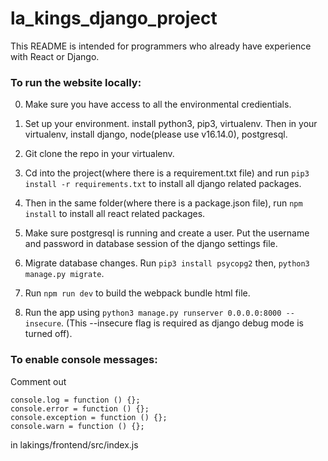 # la_kings_django_project

This README is intended for programmers who already have experience with React or Django.

### To run the website locally:

0. Make sure you have access to all the environmental credientials.

1. Set up your environment. install python3, pip3, virtualenv. Then in your virtualenv, install django, node(please use v16.14.0), postgresql.
2. Git clone the repo in your virtualenv.
3. Cd into the project(where there is a requirement.txt file) and run `pip3 install -r requirements.txt` to install all django related packages.
4. Then in the same folder(where there is a package.json file), run `npm install` to install all react related packages.
5. Make sure postgresql is running and create a user. Put the username and password in database session of the django settings file.
6. Migrate database changes. Run `pip3 install psycopg2` then, `python3 manage.py migrate`.
7. Run `npm run dev` to build the webpack bundle html file.
8. Run the app using `python3 manage.py runserver 0.0.0.0:8000 --insecure`. (This --insecure flag is required as django debug mode is turned off).

### To enable console messages:

Comment out

```
console.log = function () {};
console.error = function () {};
console.exception = function () {};
console.warn = function () {};
```

in lakings/frontend/src/index.js
